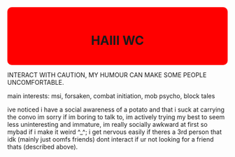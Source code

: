 <div style="background-color: red; padding: 20px; border-radius: 10px;">
  <h1 align="center">HAIII WC</h1>
</div>

INTERACT WITH CAUTION, MY HUMOUR CAN MAKE SOME PEOPLE UNCOMFORTABLE.

main interests: msi, forsaken, combat initiation, mob psycho, block tales


ive noticed i have a social awareness of a potato and that i suck at carrying the convo im sorry if im boring to talk to, im actively trying my best to seem less uninteresting and immature, im really socially awkward at first so mybad if i make it weird ^_^; i get nervous easily if theres a 3rd person that idk (mainly just oomfs friends) dont interact if ur not looking for a friend thats (described above).
